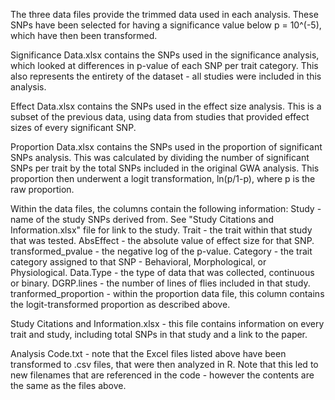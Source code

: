 The three data files provide the trimmed data used in each analysis. These SNPs have been selected for having a significance value below p = 10^(-5), which have then been transformed.

Significance Data.xlsx contains the SNPs used in the significance analysis, which looked at differences in p-value of each SNP per trait category. This also represents the entirety of the dataset - all studies were included in this analysis.

Effect Data.xlsx contains the SNPs used in the effect size analysis. This is a subset of the previous data, using data from studies that provided effect sizes of every significant SNP.

Proportion Data.xlsx contains the SNPs used in the proportion of significant SNPs analysis. This was calculated by dividing the number of significant SNPs per trait by the total SNPs included in the original GWA analysis. This proportion then underwent a logit transformation, ln(p/1-p), where p is the raw proportion.

Within the data files, the columns contain the following information:
  Study - name of the study SNPs derived from. See "Study Citations and Information.xlsx" file for link to the study.
  Trait - the trait within that study that was tested.
  AbsEffect - the absolute value of effect size for that SNP.
  transformed_pvalue - the negative log of the p-value.
  Category - the trait category assigned to that SNP - Behavioral, Morphological, or Physiological.
  Data.Type - the type of data that was collected, continuous or binary.
  DGRP.lines - the number of lines of flies included in that study.
  tranformed_proportion - within the proportion data file, this column contains the logit-transformed proportion as described above.

Study Citations and Information.xlsx - this file contains information on every trait and study, including total SNPs in that study and a link to the paper.

Analysis Code.txt - note that the Excel files listed above have been transformed to .csv files, that were then analyzed in R. Note that this led to new filenames that are referenced in the code - however the contents are the same as the files above.

